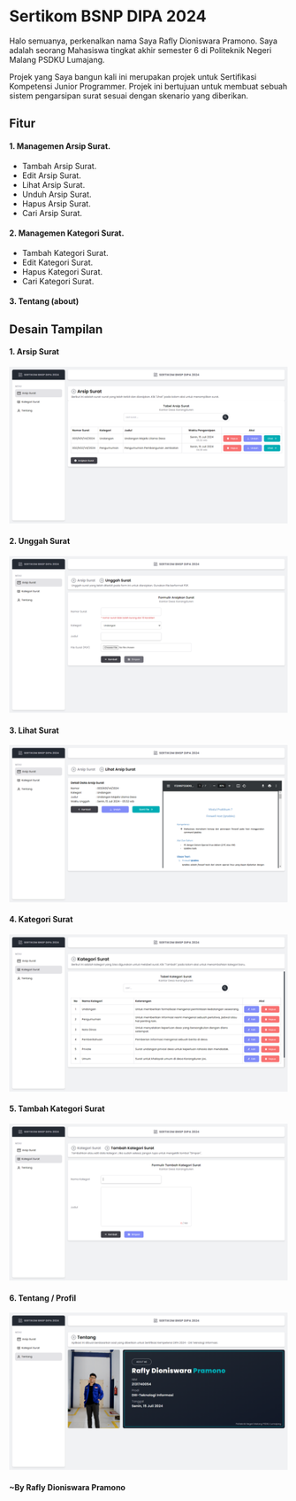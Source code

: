 # Sertikom BSNP DIPA 2024

Halo semuanya, perkenalkan nama Saya Rafly Dioniswara Pramono. Saya adalah seorang Mahasiswa tingkat akhir semester 6 di Politeknik Negeri Malang PSDKU Lumajang. 

Projek yang Saya bangun kali ini merupakan projek untuk Sertifikasi Kompetensi Junior Programmer. Projek ini bertujuan untuk membuat sebuah sistem pengarsipan surat sesuai dengan skenario yang diberikan.

## Fitur
#### 1. Managemen Arsip Surat.
* Tambah Arsip Surat.
* Edit Arsip Surat.
* Lihat Arsip Surat.
* Unduh Arsip Surat.
* Hapus Arsip Surat.
* Cari Arsip Surat.
#### 2. Managemen Kategori Surat.
* Tambah Kategori Surat.
* Edit Kategori Surat.
* Hapus Kategori Surat.
* Cari Kategori Surat.
#### 3. Tentang (about)

## Desain Tampilan
#### 1. Arsip Surat
![Letter](images/arsip-surat.png)
#### 2. Unggah Surat
![Letter Upload Image](images/unggah-surat.png)
#### 3. Lihat Surat
![Letter Preview Image](images/lihat-surat.png)
#### 4. Kategori Surat
![Letter Category Image](images/kategori.png)
#### 5. Tambah Kategori Surat
![Create Letter Category Image](images/tambah-kategori.png)
#### 6. Tentang / Profil
![About Image](images/tentang.png)

#### ~By Rafly Dioniswara Pramono

